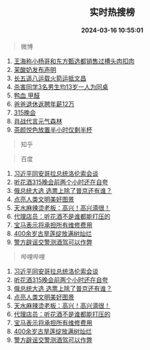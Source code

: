 <div align="center"><h2>实时热搜榜</h2><h4>2024-03-16 10:55:01</h4></div>

> 微博  

1. [王海称小杨哥和东方甄选都销售过槽头肉扣肉](https://s.weibo.com/weibo?q=%23%E7%8E%8B%E6%B5%B7%E7%A7%B0%E5%B0%8F%E6%9D%A8%E5%93%A5%E5%92%8C%E4%B8%9C%E6%96%B9%E7%94%84%E9%80%89%E9%83%BD%E9%94%80%E5%94%AE%E8%BF%87%E6%A7%BD%E5%A4%B4%E8%82%89%E6%89%A3%E8%82%89%23&t=31&band_rank=1&Refer=top)<br />
2. [茉酸奶发布声明](https://s.weibo.com/weibo?q=%23%E8%8C%89%E9%85%B8%E5%A5%B6%E5%8F%91%E5%B8%83%E5%A3%B0%E6%98%8E%23&t=31&band_rank=2&Refer=top)<br />
3. [长五遥八运载火箭运抵文昌](https://s.weibo.com/weibo?q=%23%E9%95%BF%E4%BA%94%E9%81%A5%E5%85%AB%E8%BF%90%E8%BD%BD%E7%81%AB%E7%AE%AD%E8%BF%90%E6%8A%B5%E6%96%87%E6%98%8C%23&t=31&band_rank=3&Refer=top)<br />
4. [杀害同学3名男生均13岁一人为同桌](https://s.weibo.com/weibo?q=%23%E6%9D%80%E5%AE%B3%E5%90%8C%E5%AD%A63%E5%90%8D%E7%94%B7%E7%94%9F%E5%9D%8713%E5%B2%81%E4%B8%80%E4%BA%BA%E4%B8%BA%E5%90%8C%E6%A1%8C%23&t=31&band_rank=4&Refer=top)<br />
5. [鸭血 甲醛](https://s.weibo.com/weibo?q=%E9%B8%AD%E8%A1%80%20%E7%94%B2%E9%86%9B&t=31&band_rank=5&Refer=top)<br />
6. [爸爸退休返聘年薪12万](https://s.weibo.com/weibo?q=%23%E7%88%B8%E7%88%B8%E9%80%80%E4%BC%91%E8%BF%94%E8%81%98%E5%B9%B4%E8%96%AA12%E4%B8%87%23&t=31&band_rank=6&Refer=top)<br />
7. [315晚会](https://s.weibo.com/weibo?q=%23315%E6%99%9A%E4%BC%9A%23&t=31&band_rank=7&Refer=top)<br />
8. [肖战代言元气森林](https://s.weibo.com/weibo?q=%E8%82%96%E6%88%98%E4%BB%A3%E8%A8%80%E5%85%83%E6%B0%94%E6%A3%AE%E6%9E%97&t=31&band_rank=8&Refer=top)<br />
9. [茶颜悦色放置半小时仅剩半杯](https://s.weibo.com/weibo?q=%23%E8%8C%B6%E9%A2%9C%E6%82%A6%E8%89%B2%E6%94%BE%E7%BD%AE%E5%8D%8A%E5%B0%8F%E6%97%B6%E4%BB%85%E5%89%A9%E5%8D%8A%E6%9D%AF%23&t=31&band_rank=9&Refer=top)<br />

> 知乎  


> 百度  

1. [习近平同安哥拉总统洛伦索会谈](https://www.baidu.com/s?wd=%E4%B9%A0%E8%BF%91%E5%B9%B3%E5%90%8C%E5%AE%89%E5%93%A5%E6%8B%89%E6%80%BB%E7%BB%9F%E6%B4%9B%E4%BC%A6%E7%B4%A2%E4%BC%9A%E8%B0%88&sa=fyb_news&rsv_dl=fyb_news)<br />
2. [听花酒315晚会前两个小时还在自夸](https://www.baidu.com/s?wd=%E5%90%AC%E8%8A%B1%E9%85%92315%E6%99%9A%E4%BC%9A%E5%89%8D%E4%B8%A4%E4%B8%AA%E5%B0%8F%E6%97%B6%E8%BF%98%E5%9C%A8%E8%87%AA%E5%A4%B8&sa=fyb_news&rsv_dl=fyb_news)<br />
3. [俄总统大选 选票上除了普京还有谁？](https://www.baidu.com/s?wd=%E4%BF%84%E6%80%BB%E7%BB%9F%E5%A4%A7%E9%80%89+%E9%80%89%E7%A5%A8%E4%B8%8A%E9%99%A4%E4%BA%86%E6%99%AE%E4%BA%AC%E8%BF%98%E6%9C%89%E8%B0%81%EF%BC%9F&sa=fyb_news&rsv_dl=fyb_news)<br />
4. [点亮人类文明美好图景](https://www.baidu.com/s?wd=%E7%82%B9%E4%BA%AE%E4%BA%BA%E7%B1%BB%E6%96%87%E6%98%8E%E7%BE%8E%E5%A5%BD%E5%9B%BE%E6%99%AF&sa=fyb_news&rsv_dl=fyb_news)<br />
5. [天水麻辣烫老板：高兴！高兴滴很！](https://www.baidu.com/s?wd=%E5%A4%A9%E6%B0%B4%E9%BA%BB%E8%BE%A3%E7%83%AB%E8%80%81%E6%9D%BF%EF%BC%9A%E9%AB%98%E5%85%B4%EF%BC%81%E9%AB%98%E5%85%B4%E6%BB%B4%E5%BE%88%EF%BC%81&sa=fyb_news&rsv_dl=fyb_news)<br />
6. [代理店员：听花酒不是谁都能打压的](https://www.baidu.com/s?wd=%E4%BB%A3%E7%90%86%E5%BA%97%E5%91%98%EF%BC%9A%E5%90%AC%E8%8A%B1%E9%85%92%E4%B8%8D%E6%98%AF%E8%B0%81%E9%83%BD%E8%83%BD%E6%89%93%E5%8E%8B%E7%9A%84&sa=fyb_news&rsv_dl=fyb_news)<br />
7. [宝马表示将承担所有维修费用](https://www.baidu.com/s?wd=%E5%AE%9D%E9%A9%AC%E8%A1%A8%E7%A4%BA%E5%B0%86%E6%89%BF%E6%8B%85%E6%89%80%E6%9C%89%E7%BB%B4%E4%BF%AE%E8%B4%B9%E7%94%A8&sa=fyb_news&rsv_dl=fyb_news)<br />
8. [400余岁古旱莲绽放满树灿烂](https://www.baidu.com/s?wd=400%E4%BD%99%E5%B2%81%E5%8F%A4%E6%97%B1%E8%8E%B2%E7%BB%BD%E6%94%BE%E6%BB%A1%E6%A0%91%E7%81%BF%E7%83%82&sa=fyb_news&rsv_dl=fyb_news)<br />
9. [警方辟谣交警测酒驾可以作弊](https://www.baidu.com/s?wd=%E8%AD%A6%E6%96%B9%E8%BE%9F%E8%B0%A3%E4%BA%A4%E8%AD%A6%E6%B5%8B%E9%85%92%E9%A9%BE%E5%8F%AF%E4%BB%A5%E4%BD%9C%E5%BC%8A&sa=fyb_news&rsv_dl=fyb_news)<br />

> 哔哩哔哩  

1. [习近平同安哥拉总统洛伦索会谈](https://www.baidu.com/s?wd=%E4%B9%A0%E8%BF%91%E5%B9%B3%E5%90%8C%E5%AE%89%E5%93%A5%E6%8B%89%E6%80%BB%E7%BB%9F%E6%B4%9B%E4%BC%A6%E7%B4%A2%E4%BC%9A%E8%B0%88&sa=fyb_news&rsv_dl=fyb_news)<br />
2. [听花酒315晚会前两个小时还在自夸](https://www.baidu.com/s?wd=%E5%90%AC%E8%8A%B1%E9%85%92315%E6%99%9A%E4%BC%9A%E5%89%8D%E4%B8%A4%E4%B8%AA%E5%B0%8F%E6%97%B6%E8%BF%98%E5%9C%A8%E8%87%AA%E5%A4%B8&sa=fyb_news&rsv_dl=fyb_news)<br />
3. [俄总统大选 选票上除了普京还有谁？](https://www.baidu.com/s?wd=%E4%BF%84%E6%80%BB%E7%BB%9F%E5%A4%A7%E9%80%89+%E9%80%89%E7%A5%A8%E4%B8%8A%E9%99%A4%E4%BA%86%E6%99%AE%E4%BA%AC%E8%BF%98%E6%9C%89%E8%B0%81%EF%BC%9F&sa=fyb_news&rsv_dl=fyb_news)<br />
4. [点亮人类文明美好图景](https://www.baidu.com/s?wd=%E7%82%B9%E4%BA%AE%E4%BA%BA%E7%B1%BB%E6%96%87%E6%98%8E%E7%BE%8E%E5%A5%BD%E5%9B%BE%E6%99%AF&sa=fyb_news&rsv_dl=fyb_news)<br />
5. [天水麻辣烫老板：高兴！高兴滴很！](https://www.baidu.com/s?wd=%E5%A4%A9%E6%B0%B4%E9%BA%BB%E8%BE%A3%E7%83%AB%E8%80%81%E6%9D%BF%EF%BC%9A%E9%AB%98%E5%85%B4%EF%BC%81%E9%AB%98%E5%85%B4%E6%BB%B4%E5%BE%88%EF%BC%81&sa=fyb_news&rsv_dl=fyb_news)<br />
6. [代理店员：听花酒不是谁都能打压的](https://www.baidu.com/s?wd=%E4%BB%A3%E7%90%86%E5%BA%97%E5%91%98%EF%BC%9A%E5%90%AC%E8%8A%B1%E9%85%92%E4%B8%8D%E6%98%AF%E8%B0%81%E9%83%BD%E8%83%BD%E6%89%93%E5%8E%8B%E7%9A%84&sa=fyb_news&rsv_dl=fyb_news)<br />
7. [宝马表示将承担所有维修费用](https://www.baidu.com/s?wd=%E5%AE%9D%E9%A9%AC%E8%A1%A8%E7%A4%BA%E5%B0%86%E6%89%BF%E6%8B%85%E6%89%80%E6%9C%89%E7%BB%B4%E4%BF%AE%E8%B4%B9%E7%94%A8&sa=fyb_news&rsv_dl=fyb_news)<br />
8. [400余岁古旱莲绽放满树灿烂](https://www.baidu.com/s?wd=400%E4%BD%99%E5%B2%81%E5%8F%A4%E6%97%B1%E8%8E%B2%E7%BB%BD%E6%94%BE%E6%BB%A1%E6%A0%91%E7%81%BF%E7%83%82&sa=fyb_news&rsv_dl=fyb_news)<br />
9. [警方辟谣交警测酒驾可以作弊](https://www.baidu.com/s?wd=%E8%AD%A6%E6%96%B9%E8%BE%9F%E8%B0%A3%E4%BA%A4%E8%AD%A6%E6%B5%8B%E9%85%92%E9%A9%BE%E5%8F%AF%E4%BB%A5%E4%BD%9C%E5%BC%8A&sa=fyb_news&rsv_dl=fyb_news)<br />
